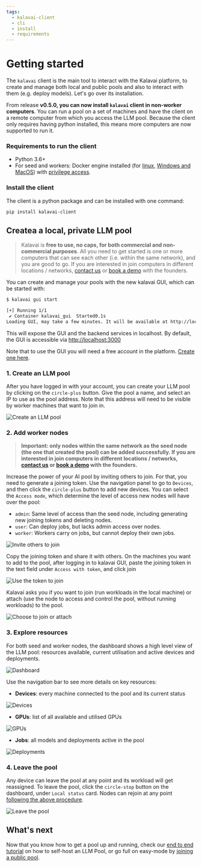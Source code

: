 ```yaml
---
tags:
  - kalavai-client
  - cli
  - install
  - requirements
---
```


# Getting started

The `kalavai` client is the main tool to interact with the Kalavai platform, to create and manage both local and public pools and also to interact with them (e.g. deploy models). Let's go over its installation. 

From release **v0.5.0, you can now install `kalavai` client in non-worker computers**. You can run a pool on a set of machines and have the client on a remote computer from which you access the LLM pool. Because the client only requires having python installed, this means more computers are now supported to run it.


### Requirements to run the client

- Python 3.6+
- For seed and workers: Docker engine installed (for [linux](https://docs.docker.com/engine/install/ubuntu/), [Windows and MacOS](https://docs.docker.com/desktop/)) with [privilege access](https://docs.docker.com/engine/containers/run/#runtime-privilege-and-linux-capabilities).


### Install the client

The client is a python package and can be installed with one command:

```bash
pip install kalavai-client
```


## Createa a local, private LLM pool

> Kalavai is **free to use, no caps, for both commercial and non-commercial purposes**. All you need to get started is one or more computers that can see each other (i.e. within the same network), and you are good to go. If you are interested in join computers in different locations / networks, [contact us](mailto:info@kalavai.net) or [book a demo](https://app.onecal.io/b/kalavai/book-a-demo) with the founders.

You can create and manage your pools with the new kalavai GUI, which can be started with:

```bash
$ kalavai gui start

[+] Running 1/1
 ✔ Container kalavai_gui  Started0.1s  
Loading GUI, may take a few minutes. It will be available at http://localhost:3000
```

This will expose the GUI and the backend services in localhost. By default, the GUI is accessible via [http://localhost:3000](http://localhost:3000)

Note that to use the GUI you will need a free account in the platform. [Create one here](https://platform.kalavai.net).


### 1. Create an LLM pool

After you have logged in with your account, you can create your LLM pool by clicking on the `circle-plus` button. Give the pool a name, and select an IP to use as the pool address. Note that this address will need to be visible by worker machines that want to join in.

![Create an LLM pool](/docs/docs/assets/images/ui_create_cluster.png)


### 2. Add worker nodes

> **Important: only nodes within the same network as the seed node (the one that created the pool) can be added successfully. If you are interested in join computers in different locations / networks, [contact us](mailto:info@kalavai.net) or [book a demo](https://app.onecal.io/b/kalavai/book-a-demo) with the founders.**

Increase the power of your AI pool by inviting others to join. For that, you need to generate a joining token. Use the navigation panel to go to `Devices`, and then click the `circle-plus` button to add new devices. You can select the `Access mode`, which determine the level of access new nodes will have over the pool:
- `admin`: Same level of access than the seed node, including generating new joining tokens and deleting nodes.
- `user`: Can deploy jobs, but lacks admin access over nodes.
- `worker`: Workers carry on jobs, but cannot deploy their own jobs.

![Invite others to join](/docs/docs/assets/images/ui_devices_invite.png)

Copy the joining token and share it with others. On the machines you want to add to the pool, after logging in to kalavai GUI, paste the joining token in the text field under `Access with token`, and click join

![Use the token to join](/docs/docs/assets/images/ui_join_part1.png)

Kalavai asks you if you want to join (run workloads in the local machine) or attach (use the node to access and control the pool, without running workloads) to the pool. 

![Choose to join or attach](/docs/docs/assets/images/ui_join_part2.png)


### 3. Explore resources

For both seed and worker nodes, the dashboard shows a high level view of the LLM pool: resources available, current utilisation and active devices and deployments.

![Dashboard](/docs/docs/assets/images/ui_dashboard_multiple.png)

Use the navigation bar to see more details on key resources:

- **Devices**: every machine connected to the pool and its current status

![Devices](/docs/docs/assets/images/ui_all_devices.png)

- **GPUs**: list of all available and utilised GPUs

![GPUs](/docs/docs/assets/images/ui_all_gpus.png)

- **Jobs**: all models and deployments active in the pool

![Deployments](/docs/docs/assets/images/ui_monitor_jobs.png)


### 4. Leave the pool

Any device can leave the pool at any point and its workload will get reassigned. To leave the pool, click the `circle-stop` button on the dashboard, under `Local status` card. Nodes can rejoin at any point [following the above procedure](#2-add-worker-nodes).

![Leave the pool](/docs/docs/assets/images/ui_leave_pool.png)

## What's next

Now that you know how to get a pool up and running, check our [end to end tutorial](./self_hosted_llm_pool.md) on how to self-host an LLM Pool, or go full on easy-mode by [joining a public pool](public_llm_pool.md).

